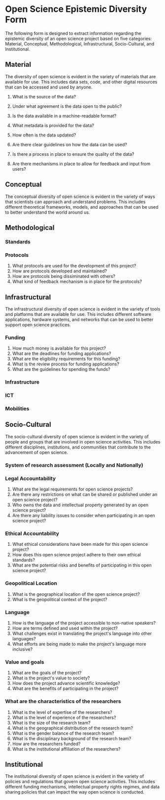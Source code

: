 # Open Science Epistemic Diversity Form

The following form is designed to extract information regarding the epistemic diversity of an open science project based on five categories: Material, Conceptual, Methodological, Infrastructural, Socio-Cultural, and Institutional.


## Material
The diversity of open science is evident in the variety of materials that are available for use. This includes data sets, code, and other digital resources that can be accessed and used by anyone.

1. What is the source of the data?
2. Under what agreement is the data open to the public?
3. Is the data available in a machine-readable format?
4. What metadata is provided for the data?
6. How often is the data updated?
7. Are there clear guidelines on how the data can be used?
8. Is there a process in place to ensure the quality of the data?

9. Are there mechanisms in place to allow for feedback and input from users?
## Conceptual
The conceptual diversity of open science is evident in the variety of ways that scientists can approach and understand problems. This includes different theoretical frameworks, models, and approaches that can be used to better understand the world around us.
## Methodological

### Standards
### Protocols
1. What protocols are used for the development of this project?
2. How are protocols developed and maintained?
3. How are protocols being dissiminated with others?
5. What kind of feedback mechanism is in place for the protocols?
## Infrastructural
The infrastructural diversity of open science is evident in the variety of tools and platforms that are available for use. This includes different software applications, hardware systems, and networks that can be used to better support open science practices.
### Funding
1. How much money is available for this project?
2. What are the deadlines for funding applications?
2. What are the eligibility requirements for this funding?
4. What is the review process for funding applications?
5. What are the guidelines for spending the funds?
### Infrastructure
### ICT
### Mobilities

## Socio-Cultural
The socio-cultural diversity of open science is evident in the variety of people and groups that are involved in open science activities. This includes different disciplines, institutions, and communities that contribute to the advancement of open science.
### System of research assessment (Locally and Nationally)
### Legal Accountability
1. What are the legal requirements for open science projects?
2. Are there any restrictions on what can be shared or published under an open science project?
3. Who owns the data and intellectual property generated by an open science project?
4. Are there any liability issues to consider when participating in an open science project?

### Ethical Accountability
1. What ethical considerations have been made for this open science project?
2. How does this open science project adhere to their own ethical standards?
3. What are the potential risks and benefits of participating in this open science project?
### Geopolitical Location
1. What is the geographical location of the open science project?
2. What is the geopolitical context of the project?
### Language
1. How is the language of the project accessible to non-native speakers?
2. How are terms defined and used within the project?
3. What challenges exist in translating the project's language into other languages?
4. What efforts are being made to make the project's language more inclusive?
### Value and goals
1. What are the goals of the project?
2. What is the project's value to society?
3. How does the project advance scientific knowledge?
4. What are the benefits of participating in the project?
### What are the characteristics of the researchers
1. What is the level of expertise of the researchers?
2. What is the level of experience of the researchers?
3. What is the size of the research team?
4. What is the geographical distribution of the research team?
5. What is the gender balance of the research team?
6. What is the disciplinary background of the research team?
7. How are the researchers funded?
8. What is the institutional affiliation of the researchers?
## Institutional
The institutional diversity of open science is evident in the variety of policies and regulations that govern open science activities. This includes different funding mechanisms, intellectual property rights regimes, and data sharing policies that can impact the way open science is conducted.
